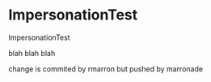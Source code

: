 ImpersonationTest
=================

ImpersonationTest

blah blah blah

change is commited by rmarron but pushed by marronade